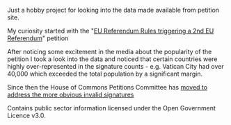 Just a hobby project for looking into the data made available from petition site.

My curiosity started with the "[EU Referendum Rules triggering a 2nd EU Referendum](https://petition.parliament.uk/petitions/131215)" petition

After noticing some excitement in the media about the popularity of the petition I took a look into the data
and noticed that certain countries were highly over-represented in the signature counts - e.g. Vatican City had over
40,000 which exceeded the total population by a significant margin.

Since then the House of Commons Petitions Committee has [moved to address the more obvious invalid signatures](https://twitter.com/HoCpetitions/status/747063424132255745)

Contains public sector information licensed under the Open Government Licence v3.0.

